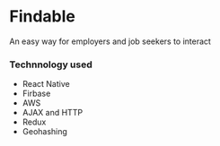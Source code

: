 # Findable

An easy way for employers and job seekers to interact

### Technnology used

- React Native
- Firbase 
- AWS
- AJAX and HTTP
- Redux
- Geohashing